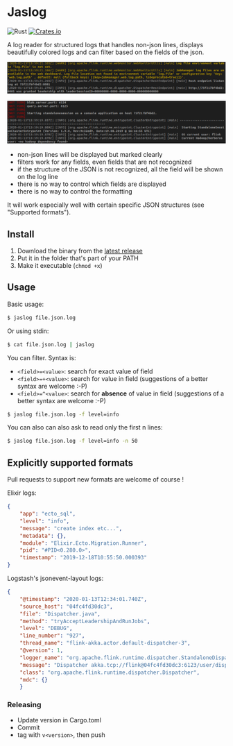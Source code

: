 # Jaslog

![Rust](https://github.com/jbruggem/jaslog/workflows/Rust/badge.svg)
[![Crates.io](https://img.shields.io/crates/v/jaslog.svg)](https://crates.io/crates/jaslog)

A log reader for structured logs that handles non-json lines, displays beautifully
colored logs and can filter based on the fields of the json.

![](doc/screenshot1.png)

![](doc/screenshot2.png)

- non-json lines will be displayed but marked clearly
- filters work for any fields, even fields that are not recognized
- if the structure of the JSON is not recognized, all the field will be shown on the log line
- there is no way to control which fields are displayed
- there is no way to control the formatting

It will work especially well with certain specific JSON structures (see "Supported formats").

## Install

1. Download the binary from the [latest release](https://github.com/jbruggem/jaslog/releases)
2. Put it in the folder that's part of your PATH
3. Make it executable (`chmod +x`)

## Usage

Basic usage:

```sh
$ jaslog file.json.log
```

Or using stdin:

```sh
$ cat file.json.log | jaslog
```

You can filter. Syntax is:

* `<field>=<value>`: search for exact value of field
* `<field>=+<value>`: search for value in field (suggestions of a better syntax are welcome :-P)
* `<field>=^<value>`: search for **absence** of value in field (suggestions of a better syntax are welcome :-P)

```sh
$ jaslog file.json.log -f level=info
```

You can also can also ask to read only the first n lines:


```sh
$ jaslog file.json.log -f level=info -n 50
```

## Explicitly supported formats

Pull requests to support new formats are welcome of course !

Elixir logs:

```json
{
    "app": "ecto_sql",
    "level": "info",
    "message": "create index etc...",
    "metadata": {},
    "module": "Elixir.Ecto.Migration.Runner",
    "pid": "#PID<0.280.0>",
    "timestamp": "2019-12-18T10:55:50.000393"
}
```

Logstash's jsonevent-layout logs:

```json
{
    "@timestamp": "2020-01-13T12:34:01.740Z",
    "source_host": "04fc4fd30dc3",
    "file": "Dispatcher.java",
    "method": "tryAcceptLeadershipAndRunJobs",
    "level": "DEBUG",
    "line_number": "927",
    "thread_name": "flink-akka.actor.default-dispatcher-3",
    "@version": 1,
    "logger_name": "org.apache.flink.runtime.dispatcher.StandaloneDispatcher",
    "message": "Dispatcher akka.tcp://flink@04fc4fd30dc3:6123/user/dispatcher accepted leadership with fencing token 00000000000000000000000000000000. Start recovered jobs.",
    "class": "org.apache.flink.runtime.dispatcher.Dispatcher",
    "mdc": {}
    }
```

### Releasing

* Update version in Cargo.toml
* Commit
* tag with `v<version>`, then push
